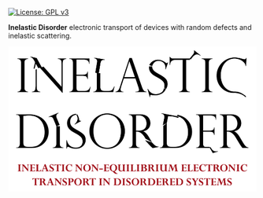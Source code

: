 [![License: GPL v3](https://img.shields.io/badge/License-GPL%20v3-blue.svg)](https://www.gnu.org/licenses/gpl-3.0)

__Inelastic Disorder__ electronic transport of devices with random defects and inelastic scattering.

![idisorder logo](/docs/images/idisorder.png "Inelastic Disorder")
